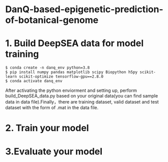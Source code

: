 # DanQ-based-epigenetic-prediction-of-botanical-genome

# 1. Build DeepSEA data for model training

```
$ conda create -n danq_env python=3.8
$ pip install numpy pandas matplotlib scipy Biopython h5py scikit-learn scikit-optimize tensorflow-gpu==2.8.0
$ conda activate danq_env
```
After activating the python enviorment and setting up, perform build_DeepSEA_data.py based on your original data(you can find sample data in data file).Finally，there are training dataset, valid dataset and test dataset with the form of .mat in the data file.

# 2. Train your model

# 3.Evaluate your model


